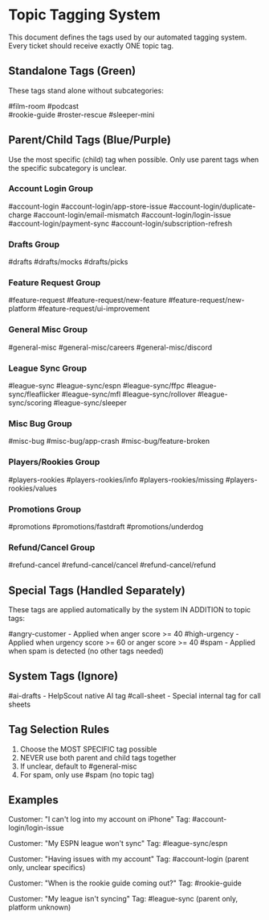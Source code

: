 # Topic Tagging System

This document defines the tags used by our automated tagging system. Every ticket should receive exactly ONE topic tag.

## Standalone Tags (Green)
These tags stand alone without subcategories:

#film-room
#podcast  
#rookie-guide
#roster-rescue
#sleeper-mini

## Parent/Child Tags (Blue/Purple)
Use the most specific (child) tag when possible. Only use parent tags when the specific subcategory is unclear.

### Account Login Group
#account-login
#account-login/app-store-issue
#account-login/duplicate-charge
#account-login/email-mismatch
#account-login/login-issue
#account-login/payment-sync
#account-login/subscription-refresh

### Drafts Group
#drafts
#drafts/mocks
#drafts/picks

### Feature Request Group
#feature-request
#feature-request/new-feature
#feature-request/new-platform
#feature-request/ui-improvement

### General Misc Group
#general-misc
#general-misc/careers
#general-misc/discord

### League Sync Group
#league-sync
#league-sync/espn
#league-sync/ffpc
#league-sync/fleaflicker
#league-sync/mfl
#league-sync/rollover
#league-sync/scoring
#league-sync/sleeper

### Misc Bug Group
#misc-bug
#misc-bug/app-crash
#misc-bug/feature-broken

### Players/Rookies Group
#players-rookies
#players-rookies/info
#players-rookies/missing
#players-rookies/values

### Promotions Group
#promotions
#promotions/fastdraft
#promotions/underdog

### Refund/Cancel Group
#refund-cancel
#refund-cancel/cancel
#refund-cancel/refund

## Special Tags (Handled Separately)
These tags are applied automatically by the system IN ADDITION to topic tags:

#angry-customer - Applied when anger score >= 40
#high-urgency - Applied when urgency score >= 60 or anger score >= 40
#spam - Applied when spam is detected (no other tags needed)

## System Tags (Ignore)
#ai-drafts - HelpScout native AI tag
#call-sheet - Special internal tag for call sheets

## Tag Selection Rules

1. Choose the MOST SPECIFIC tag possible
2. NEVER use both parent and child tags together
3. If unclear, default to #general-misc
4. For spam, only use #spam (no topic tag)

## Examples

Customer: "I can't log into my account on iPhone"
Tag: #account-login/login-issue

Customer: "My ESPN league won't sync"
Tag: #league-sync/espn

Customer: "Having issues with my account"
Tag: #account-login (parent only, unclear specifics)

Customer: "When is the rookie guide coming out?"
Tag: #rookie-guide

Customer: "My league isn't syncing"
Tag: #league-sync (parent only, platform unknown)